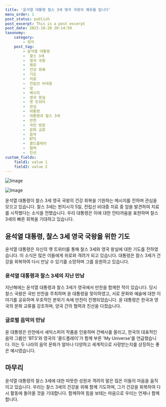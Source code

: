 ```yaml
---
title: '윤석열 대통령 찰스 3세 영국 국왕의 쾌유를 빕니다'
menu_order: 1
post_status: publish
post_excerpt: This is a post excerpt
post_date: 2023-10-20 20:14:59
taxonomy:
    category:
        - 정치
    post_tag:
        - 윤석열 대통령
        -  찰스 3세
        -  영국 국왕
        -  쾌유
        -  건강 회복
        -  기도
        -  치료
        -  전립선 비대증
        -  암
        -  메시지
        -  영국 왕실
        -  옛 트위터
        -  관심
        -  대통령
        -  대통령과 찰스 3세
        -  만찬
        -  국빈 방문
        -  문화 교류
        -  음악
        -  BTS
        -  콜드플레이
        -  협력
        -  친선
custom_fields:
    field1: value 1
    field2: value 2
---
```


![Image](https://imgnews.pstatic.net/image/437/2024/02/07/0000378654_001_20240207101301446.jpg?type=w647)

![Image](https://imgnews.pstatic.net/image/437/2024/02/07/0000378654_002_20240207101301478.jpg?type=w647)


윤석열 대통령이 찰스 3세 영국 국왕의 건강 회복을 기원하는 메시지를 전하며 관심을 모으고 있습니다. 찰스 3세는 현지시각 5일, 전립선 비대증 치료 중 암을 발견하여 치료를 시작했다는 소식을 전했습니다. 우리 대통령은 이에 대한 안타까움을 표현하며 찰스 3세의 빠른 회복을 기대하고 있습니다.

## 윤석열 대통령, 찰스 3세 영국 국왕을 위한 기도
윤석열 대통령은 자신의 옛 트위터를 통해 찰스 3세와 영국 왕실에 대한 기도를 전하였습니다. 이 소식은 많은 이들에게 위로와 격려가 되고 있습니다. 대통령은 찰스 3세가 건강을 회복하여 다시 만날 수 있기를 소망하며 그를 응원하고 있습니다.

### 윤석열 대통령과 찰스 3세의 지난 만남
지난해에는 윤석열 대통령과 찰스 3세가 영국에서 만찬을 함께한 적이 있습니다. 당시 찰스 국왕은 국빈 만찬을 주최하며 윤 대통령을 맞이하였고, 서로 문화와 예술에 대한 이야기를 공유하며 우호적인 분위기 속에 만찬이 진행되었습니다. 윤 대통령은 한국과 영국의 문화 교류를 강조하며, 양국 간의 협력과 친선을 다졌습니다.

### 글로벌 음악의 만남
윤 대통령은 만찬에서 셰익스피어 작품을 인용하며 건배사를 올리고, 한국의 대표적인 음악 그룹인 'BTS'와 영국의 '콜드플레이'가 함께 부른 'My Universe'를 언급했습니다. 이는 두 나라의 음악 문화가 얼마나 다양하고 세계적으로 사랑받는지를 상징하는 좋은 예시였습니다.

## 마무리
윤석열 대통령의 찰스 3세에 대한 따뜻한 성원과 격려의 말은 많은 이들의 마음을 움직이고 있습니다. 우리는 찰스 3세의 건강을 위해 함께 기도하며, 그가 건강을 회복하여 다시 활동에 돌아올 것을 기대합니다. 함께하여 힘을 보태는 마음으로 우리는 언제나 함께합니다.
